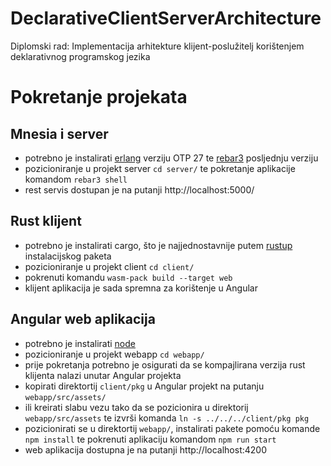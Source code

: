 # DeclarativeClientServerArchitecture
Diplomski rad: Implementacija arhitekture klijent-poslužitelj korištenjem deklarativnog programskog jezika

# Pokretanje projekata
## Mnesia i server
- potrebno je instalirati [erlang](https://www.erlang.org/) verziju OTP 27 te [rebar3](https://rebar3.org/) posljednju verziju 
- pozicioniranje u projekt server ```cd server/``` te pokretanje aplikacije komandom ```rebar3 shell```
- rest servis dostupan je na putanji http://localhost:5000/

## Rust klijent
- potrebno je instalirati cargo, što je najjednostavnije putem [rustup](https://rustup.rs/) instalacijskog paketa
- pozicioniranje u projekt client ```cd client/```
- pokrenuti komandu ```wasm-pack build --target web```
- klijent aplikacija je sada spremna za korištenje u Angular

## Angular web aplikacija
- potrebno je instalirati [node](https://nodejs.org/en)
- pozicioniranje u projekt webapp ```cd webapp/```
- prije pokretanja potrebno je osigurati da se kompajlirana verzija rust klijenta nalazi unutar Angular projekta
- kopirati direktortij ```client/pkg``` u Angular projekt na putanju ```webapp/src/assets/```
- ili kreirati slabu vezu tako da se pozicionira u direktorij ```webapp/src/assets``` te izvrši komanda ```ln -s ../../../client/pkg pkg```
- pozicionirati se u direktortij ```webapp/```, instalirati pakete pomoću komande ```npm install``` te pokrenuti aplikaciju komandom ```npm run start```
- web aplikacija dostupna je na putanji http://localhost:4200
